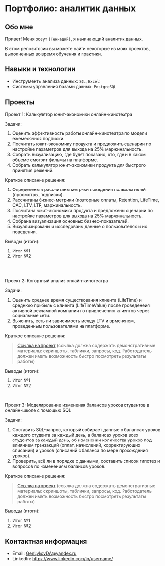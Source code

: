 # Портфолио: аналитик данных

## Обо мне 

Привет! Меня зовут ``{Геннадий}``, я начинающий аналитик данных.
<p>В этом репозитории вы можете найти некоторые из моих проектов, выполненных во время обучения и практики.
<br>

## Навыки и технологии
- Инструменты анализа данных: ``SQL``, ``Excel``: 
- Системы управления базами данных: ``PostgreSQL``

## Проекты
<p>Проект 1: Калькулятор юнит-экономики онлайн-кинотеатра</p>
<p>Задачи:<p>
<ol>
  <li>Оценить эффективность работы онлайн-кинотеатра по модели ежемесячной подписки.</li>
  <li>Посчитать юнит-экономику продукта и предложить сценарии по настройке параметров для выхода на 25% маржинальность.</li>
  <li>Собрать визуализацию, где будет показано, кто, где и в каком объеме смотрит фильмы на платформе.</li>
  <li>Собрать калькулятор юнит-экономики продукта для быстрого принятия решений.</li>
</ol>

<p>Краткое описание решения:<p>
<ol>
  <li>Определены и рассчитаны метрики поведения пользователей (просмотры, подписки).</li>
  <li>Рассчитаны бизнес-метрики (повторные оплаты, Retention, LifeTime, CAC, LTV, LTR, маржинальность.</li>
  <li>Посчитана юнит-экономика продукта и предложены сценарии по настройке параметров для выхода на 25% маржинальность.</li>
  <li>Собрана визуализация основных бизнес-показателей.</li>
  <li>Визуализированы и исследованы данные о пользователях и их поведении.</li>

</ol>

<p>Выводы (итоги):<p>
<ol>
  <li>Итог №1</li>
  <li>Итог №2</li>
</ol>
<br> 

<br> 
<p>Проект 2: Когортный анализ онлайн-кинотеатра</p>
<p>Задачи:<p>
<ol>
  <li>Оценить среднее время существования клиента (LifeTime) и среднюю прибыль с клиента (LifeTimeValue)
    после проведенеия активной рекламной компании по привлечению клиентов через социальные сети.</li>
  <li>Выяснить, есть ли зависимость между LTV и врмененем, проведенным пользователями на платформе.</li>
</ol>

<p>Краткое описание решения:<p>
  
> <a href="[https://drive.google.com/drive/folders/1wdD-mfSeIsHWgrMLJz8Tv_ClAuP_EAOQ?usp=sharing](https://drive.google.com/drive/folders/1a6LD4CgAJ0TeFYLd_eryfJD6wENd11vE?usp=sharing)">Ссылка на проект</a>
(ссылка должна содержать демонстративные материалы: скриншоты, таблички, запросы, код. Работодатель должен иметь возможность быстро посмотреть результаты работы)

  <p>Выводы (итоги):<p>
<ol>
  <li>Итог №1</li>
  <li>Итог №2</li>
</ol>

<br>
<p>Проект 3: Моделирование изменения балансов уроков студентов в онлайн-школе с помощью SQL</p> 
<p>Задачи:<p>
<ol>
  <li>Составить SQL-запрос, который собирает данные о балансах уроков каждого студента за каждый день, а балансах уроков всех студентов за каждый день,
  об изменении количества уроков под влиянием транзакций (оплат, начислений, корректирующих списаний) и уроков (списаний с баланса по мере прохождения уроков).</li>
  <li>Проверить, всё ли в порядке с данными, составить список гипотез и вопросов по изменениям балансов уроков.</li>
</ol>

<p>Краткое описание решения:<p>
  
> <a href="[https://drive.google.com/drive/folders/1wdD-mfSeIsHWgrMLJz8Tv_ClAuP_EAOQ?usp=sharing](https://drive.google.com/drive/folders/1a6LD4CgAJ0TeFYLd_eryfJD6wENd11vE?usp=sharing)">Ссылка на проект</a>
(ссылка должна содержать демонстративные материалы: скриншоты, таблички, запросы, код. Работодатель должен иметь возможность быстро посмотреть результаты работы)

  <p>Выводы (итоги):<p>
<ol>
  <li>Итог №1</li>
  <li>Итог №2</li>
</ol>

## Контактная информация
- Email: GenLykovDA@yandex.ru
- LinkedIn: https://www.linkedin.com/in/username/
